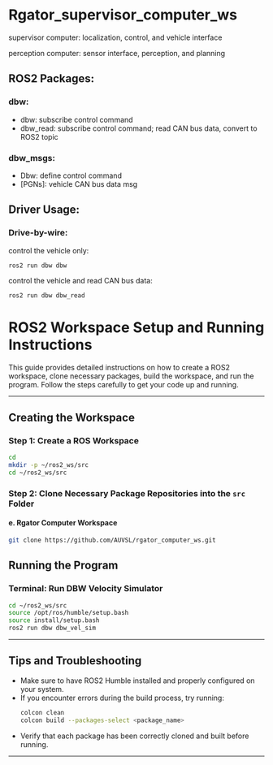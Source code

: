 # Rgator_supervisor_computer_ws
 supervisor computer: localization, control, and vehicle interface
 
 perception computer: sensor interface, perception, and planning


## ROS2 Packages:

### dbw: 
- dbw: subscribe control command
- dbw_read: subscribe control command; read CAN bus data, convert to ROS2 topic
	
### dbw_msgs: 
  - Dbw: define control command
  - [PGNs]: vehicle CAN bus data msg

## Driver Usage:

### Drive-by-wire:
control the vehicle only:

    ros2 run dbw dbw

control the vehicle and read CAN bus data:

    ros2 run dbw dbw_read


# ROS2 Workspace Setup and Running Instructions

This guide provides detailed instructions on how to create a ROS2 workspace, clone necessary packages, build the workspace, and run the program. Follow the steps carefully to get your code up and running.

---

## Creating the Workspace

### Step 1: Create a ROS Workspace
```bash
cd
mkdir -p ~/ros2_ws/src
cd ~/ros2_ws/src
```

### Step 2: Clone Necessary Package Repositories into the `src` Folder

#### e. Rgator Computer Workspace
```bash
git clone https://github.com/AUVSL/rgator_computer_ws.git
```


## Running the Program
### Terminal: Run DBW Velocity Simulator
```bash
cd ~/ros2_ws/src
source /opt/ros/humble/setup.bash
source install/setup.bash
ros2 run dbw dbw_vel_sim
```
---

## Tips and Troubleshooting
- Make sure to have ROS2 Humble installed and properly configured on your system.
- If you encounter errors during the build process, try running:
  ```bash
  colcon clean
  colcon build --packages-select <package_name>
  ```
- Verify that each package has been correctly cloned and built before running.

---

